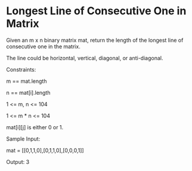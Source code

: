 # Longest Line of Consecutive One in Matrix

Given an m x n binary matrix mat, return the length of the longest line of consecutive one in the matrix.

The line could be horizontal, vertical, diagonal, or anti-diagonal.

Constraints:

m == mat.length

n == mat[i].length

1 <= m, n <= 104

1 <= m * n <= 104

mat[i][j] is either 0 or 1.

Sample Input: 

mat = [[0,1,1,0],[0,1,1,0],[0,0,0,1]]

Output: 3
